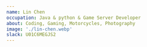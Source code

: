 ```yaml
---
name: Lin Chen
occupation: Java & python & Game Server Developer
about: Coding, Gaming, Motorcycles, Photography
image: './lin-chen.webp'
slack: U01C6MEGJS2
---
```

